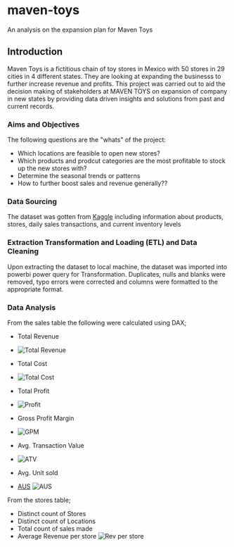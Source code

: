 # maven-toys
An analysis on the expansion plan for Maven Toys

## Introduction
Maven Toys is a  fictitious chain of toy stores in Mexico with 50 stores in 29 cities in 4 different states. They are looking at expanding the businesss to further increase revenue and profits. This project was carried out to aid the decision making of stakeholders at MAVEN TOYS on expansion of company in new states by providing data driven insights and solutions from past and current records.

### Aims and Objectives
The following questions are the "whats" of the project:
* Which locations are feasible to open new stores?
* Which products and prodcut categories are the most profitable to stock up the new stores with?
* Determine the seasonal trends or patterns
* How to further boost sales and revenue generally??

### Data Sourcing
The dataset was gotten from [Kaggle](https://www.kaggle.com/datasets/mysarahmadbhat/toy-sales) including information about products, stores, daily sales transactions, and current inventory levels

### Extraction Transformation and Loading (ETL) and Data Cleaning
Upon extracting the dataset to local machine, the dataset was imported into powerbi power query for Transformation. Duplicates, nulls and blanks were removed, typo errors were corrected and columns were formatted to the appropriate format.

### Data Analysis

From the sales table the following were calculated using DAX;
* Total Revenue
* ![Total Revenue](https://user-images.githubusercontent.com/105971924/208591855-8f8d497c-e66d-4de9-b2d7-9ef956531abf.png)

* Total Cost
* ![Total Cost](https://user-images.githubusercontent.com/105971924/208591899-67f37aed-e794-4fc9-8b41-0b310a9265bb.png)

* Total Profit
* ![Profit](https://user-images.githubusercontent.com/105971924/208592140-223dee81-67af-445b-a5a4-7609041df369.png)

* Gross Profit Margin
* ![GPM](https://user-images.githubusercontent.com/105971924/208592196-2314ecca-373d-410c-aaf3-61ed593400e3.png)

* Avg. Transaction Value
* ![ATV](https://user-images.githubusercontent.com/105971924/208592455-2a565e8a-6f37-4562-84fa-6fa9186f4341.png)

* Avg. Unit sold
* [AUS](https://user-images.githubusercontent.com/105971924/208592926-f1d00946-64bb-4096-b466-eff9c1a0d9b2.png)
![AUS](https://user-images.githubusercontent.com/105971924/208604223-b2824aa2-3193-4c96-9de8-bea5f9a5caea.png)

From the stores table;
* Distinct count of Stores
* Distinct count of Locations
* Total count of sales made
* Average Revenue per store
![Rev per store](https://user-images.githubusercontent.com/105971924/208593383-dee1b63d-2bab-4776-b61f-ddf0e9e8b8b6.png)


